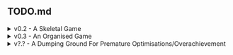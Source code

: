 ﻿## TODO.md
<details>
<summary>v0.2 - A Skeletal Game</summary>

- [X] Setup Readme Stuff
- [X] Add Game States/Scene Manager
- [X] Make v simple Main Screen
- [ ] Netwoking?
  - [X] Render second player
  - [X] Jsonify input data for second player
  - [X] Read jsonified input data from thread to game
  - [X] Fake network input better (have local character export to thread, and remote player read that)
  - [X] Add new players on receive/etc. Spawn through the network
  - [X] Set netID to player name
  - [X] Actually network it
  - [X] Tidy up Code/Move to own namespace
  - [ ] Remove Players on disconnect
  - [ ] Neater/more efficient data
    - [ ] Replace Json with binary (or similar)
  - [X] Only send/receive data when new data
      - [X] Serverside
      - [X] Clientside
  - [ ] Login/Auth
    - [ ] Server stores playerName (used as NetID), and player customised json/data to be loaded.
- [X] Nametag over local player
  - [X] Rewrite UI system stuff into non-ECS
- [X] Enter name for tag at main menu
  - [X] Draw a textbox
  - [X] Write in the textbox
  - [X] Use as character name
- [X] Setup Camera
  - [X] Camera object that gets optionally passed to draw functions, and operates on positions (non destructively)
  - [X] Can have multiple cameras (for minimaps etc)
- [X] Debug Menu
  - [X] FPS Counter
  - [X] Each System's time to complete loop
  - [X] How many entities each System operates on per loop
  - [X] Entities Count
  - [X] Render the Debug Info as an overlaid screen
  - [X] ScreenManager Update has code to toggle Debug Info -- F3
- [X] Physics \o/
  - [X] Rewrite movement to be in PhysicsSystem
  - [X] ~~Rewrite movement to use physics~~ <- Kinematic seems like it's better. Can revisit if needed
  - [X] Discover Collisions
  - [X] Resolve Collisions
  - [X] !Make them work with offsets properly!
- [X] Environment
  - [X] Setup TileMap class
  - [X] Render TileMaps
  - [X] Json for tiles and map
      - [X] Json to define types of tiles, and give them an identifier
      - [X] File to define a map, 2d array of tile identifiers
  - [X] Actually load/use json
  - [X] Add some bush entities with colliders and sprites
  - [X] Only load active chunks/maps into memory (papa tilemap handles this)
  - [X] Only draw currently on screen tiles (each chunk can handle this itself using camera?)
  - [X] OPTIMISE!!!!!
- [ ] Ability Bar
  - [X] Ability (Probably external to ECS)
    - [X] Abstract class for abilities to inherit from
    - [X] Execute()
  - [X] AbilityUserComponent
    - [X] Array of Len(abilityBarAmount), can be an Ability, or null
  - [X] InputSystem sends Commands to CommandComponent/AbilityUserComponent, with the skill button pressed
  - [ ] Something similar for RemoteSystem
  - [X] AbilitySystem takes CommandComponent/AbilityUserComponent, executes the correct ability
  - [X] EmoteAbility automatically disappears
  - [X] Make all Emote Abilities
  - [ ] UI hookups for ability bar
  - [ ] Make it work in multiplayer
- [ ] Rewrite GameStateManager, to be a better FSM
  - [X] Rewrite
  - [ ] Add transitions and stuff
- [ ] Choose between Char_1, Char_2
- [X] Streamline PlayerFactory, single Player.json, then Factory adds specifics?
- [ ] Write Json Importer for the Content Pipeline (http://rbwhitaker.wikidot.com/content-pipeline-extension-1)
- [X] Render order on sprites, sort by Position.Y for draw order
- [X] Only render entities that are in camera view
- [X] Fix the Framerate averaging, it currently throws an error if it's still infinity. Might just be a spritefont issue, with no default set?
- [ ] Split up Physics system so that collision is separate(?)
- [ ] Refactor InputSystem to use Commands for movement, consolidate MoveKeys and AbilityKeys, need to figure out how ot handle multi-dir movement then
</details>

<details>
<summary>v0.3 - An Organised Game</summary>

- [ ] Tooling
  - [ ] Entity Designer Tool
    - [ ] Dynamically fetch all possible components https://stackoverflow.com/questions/5411694/get-all-inherited-classes-of-an-abstract-class
    - [ ] Dynamically generate form from components
      - [ ] https://actualrandy.wordpress.com/2014/10/01/auto-generate-forms-and-class-by-reverse-engineering-your-class-or-web-reference/
      - [ ] Backup is that I create a form for each component
    - [ ] List of components on one side, with representation of the entity in the main view
      - [ ] Click on component, blind opens with variables, can edit them there
      - [ ] Button to add new, from dropdown
    - [ ] Figure out how to use mgchat systems?
      - [ ] If there's no easy way, have a button that will instead launch a monogame instance that CAN use them, even if it's in a separate window
    - [ ] Automatically add it into MGCB (is that even possible lmfao)
    - [ ] Load and edit existing entities
  - [ ] SpriteSheet Packer
    - [ ] Align spritesheets for animation appropriately. Probably requires some reworking of the existing animation system, variable size etc
    - [ ] Similar to Entity Designer, include visual representation, to check that it's looking good, fps, etc
  - [ ] Map Designer Tool
    - [ ] Build levelmaps, like Tiled
    - [ ] Place entities, based on json
    - [ ] Grid/not-grid
    - [ ] Rework existing chunking/map loading to use binary for larger maps
</details>

<details>
<summary>v?.? - A Dumping Ground For Premature Optimisations/Overachievement</summary>

- [ ] Optimise ECS.Manager, rewrite to use bitmasking for components
- [X] Chunking for environment
- [ ] Thread new chunk loading/unloading
- [ ] Quadtrees/Collision Detection optimisation
- [ ] Revisit Shaders (http://rbwhitaker.wikidot.com/hlsl-tutorials)
- [ ] Rewrite network code to generate normal commands, rather than having separate ones (maybe)
    - [ ] Lookup correct entity by netId, and add the command to them instead?
</details>